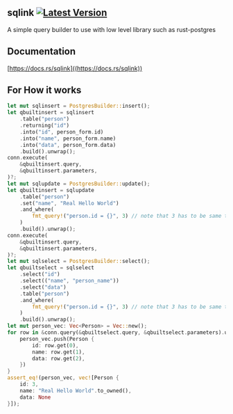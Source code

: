## sqlink [![Latest Version](https://img.shields.io/crates/v/sqlink.svg)](https://crates.io/crates/sqlink)
A simple query builder to use with low level library such as rust-postgres

## Documentation
[https://docs.rs/sqlink]((https://docs.rs/sqlink))

## For How it works
~~~rs
let mut sqlinsert = PostgresBuilder::insert();
let qbuiltinsert = sqlinsert
    .table("person")
    .returning("id")
    .into("id", person_form.id)
    .into("name", person_form.name)
    .into("data", person_form.data)
    .build().unwrap();
conn.execute(
    &qbuiltinsert.query,
    &qbuiltinsert.parameters,
)?;
let mut sqlupdate = PostgresBuilder::update();
let qbuiltinsert = sqlupdate
    .table("person")
    .set("name", "Real Hello World")
    .and_where(
        fmt_query!("person.id = {}", 3) // note that 3 has to be same type as person id, which is i32/INT here
    )
    .build().unwrap();
conn.execute(
    &qbuiltinsert.query,
    &qbuiltinsert.parameters,
)?;
let mut sqlselect = PostgresBuilder::select();
let qbuiltselect = sqlselect
    .select("id")
    .select(("name", "person_name"))
    .select("data")
    .table("person")
    .and_where(
        fmt_query!("person.id = {}", 3) // note that 3 has to be same type as person id, which is i32/INT here
    )
    .build().unwrap();
let mut person_vec: Vec<Person> = Vec::new();
for row in &conn.query(&qbuiltselect.query, &qbuiltselect.parameters).unwrap() {
    person_vec.push(Person {
        id: row.get(0),
        name: row.get(1),
        data: row.get(2),
    })
}
assert_eq!(person_vec, vec![Person {
    id: 3,
    name: "Real Hello World".to_owned(),
    data: None
}]);
~~~

